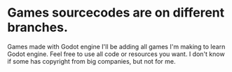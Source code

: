 # Games sourcecodes are on different branches.

Games made with Godot engine
I'll be adding all games I'm making to learn Godot engine.
Feel free to use all code or resources you want. I don't know if some has copyright from big companies, but not for me.
